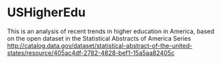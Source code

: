 # USHigherEdu
This is an analysis of recent trends in higher education in America, based on the open dataset 
in the Statistical Abstracts of America Series http://catalog.data.gov/dataset/statistical-abstract-of-the-united-states/resource/405ac4df-2782-4828-bef1-15a5aa82405c
